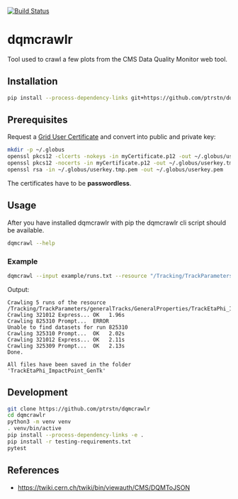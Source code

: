[![Build Status](https://travis-ci.com/ptrstn/dqmcrawlr.svg?branch=master)](https://travis-ci.com/ptrstn/dqmcrawlr)

# dqmcrawlr

Tool used to crawl a few plots from the CMS Data Quality Monitor web tool.

## Installation

```bash
pip install --process-dependency-links git+https://github.com/ptrstn/dqmcrawlr
```

## Prerequisites

Request a [Grid User Certificate](https://ca.cern.ch/ca/) and convert into public and private key:

```bash
mkdir -p ~/.globus
openssl pkcs12 -clcerts -nokeys -in myCertificate.p12 -out ~/.globus/usercert.pem
openssl pkcs12 -nocerts -in myCertificate.p12 -out ~/.globus/userkey.tmp.pem
openssl rsa -in ~/.globus/userkey.tmp.pem -out ~/.globus/userkey.pem
```

The certificates have to be **passwordless**.

## Usage

After you have installed dqmcrawlr with pip the dqmcrawlr cli script should be available.

```bash
dqmcrawl --help
```

### Example

```bash
dqmcrawl --input example/runs.txt --resource "/Tracking/TrackParameters/generalTracks/GeneralProperties/TrackEtaPhi_ImpactPoint_GenTk"
```

Output:
```
Crawling 5 runs of the resource /Tracking/TrackParameters/generalTracks/GeneralProperties/TrackEtaPhi_ImpactPoint_GenTk
Crawling 321012 Express... OK   1.96s
Crawling 825310 Prompt...  ERROR
Unable to find datasets for run 825310
Crawling 325310 Prompt...  OK   2.02s
Crawling 321012 Express... OK   2.11s
Crawling 325309 Prompt...  OK   2.13s
Done.

All files have been saved in the folder 'TrackEtaPhi_ImpactPoint_GenTk'
```

## Development

```bash
git clone https://github.com/ptrstn/dqmcrawlr
cd dqmcrawlr
python3 -m venv venv
. venv/bin/active
pip install --process-dependency-links -e .
pip install -r testing-requirements.txt
pytest
```

## References

- https://twiki.cern.ch/twiki/bin/viewauth/CMS/DQMToJSON